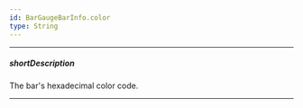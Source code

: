 ```yaml
---
id: BarGaugeBarInfo.color
type: String
---
```

---
##### shortDescription
The bar's hexadecimal color code.

---
